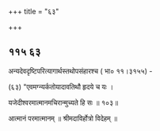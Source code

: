 +++
title = "६३"

+++


## ११५ ६३
अन्यदेवदृष्टिपरित्यागार्थस्तथोपसंहारश्च ( भा० ११।३१५५) - 

(६३) "एवमग्न्यर्कतोयादावतिथौ हृदये च यः । 

यजेदीश्वरमात्मानमचिरान्मुच्यते हि सः ॥ १०३॥ 

आत्मानं परमात्मानम् ॥ श्रीमदाविर्होत्रो विदेहम् ॥ 
